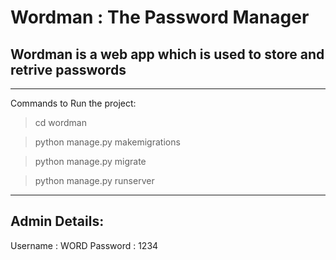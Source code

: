 # Wordman : The Password Manager
## Wordman is a web app which is used to store and retrive passwords

---
Commands to Run the project:

>cd wordman 

>python manage.py makemigrations 

>python manage.py migrate 

>python manage.py runserver
---

Admin Details:
---
Username : WORD
Password : 1234
